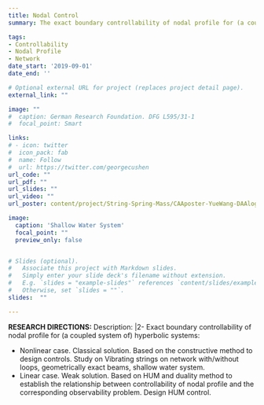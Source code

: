 ```yaml
---
title: Nodal Control
summary: The exact boundary controllability of nodal profile for (a coupled system of) linear and quasi-linear wave equations is a new class of exact boundary controllability problems proposed in recent years according to practical application requirements. There are already quite mature processing methods and results. It has both practical application prospects and broadens the research scope of exact boundary controllability of node profile. Challenges have been raised in the theoretical in-depth treatment, and there are many problems to be studied in depth.

tags:
- Controllability
- Nodal Profile
- Network
date_start: '2019-09-01'
date_end: ''

# Optional external URL for project (replaces project detail page).
external_link: ""

image: ""
#  caption: German Research Foundation. DFG L595/31-1
#  focal_point: Smart

links:
# - icon: twitter
#  icon_pack: fab
#  name: Follow
#  url: https://twitter.com/georgecushen
url_code: ""
url_pdf: ""
url_slides: ""
url_video: ""
url_poster: content/project/String-Spring-Mass/CAAposter-YueWang-DAAlogo.pdf

image:
  caption: 'Shallow Water System'
  focal_point: ""
  preview_only: false


# Slides (optional).
#   Associate this project with Markdown slides.
#   Simply enter your slide deck's filename without extension.
#   E.g. `slides = "example-slides"` references `content/slides/example-slides.md`.
#   Otherwise, set `slides = ""`.
slides:  ""

---
```


**RESEARCH DIRECTIONS:**
Description: |2-
Exact boundary controllability of nodal profile for (a coupled system of) hyperbolic systems:
 * Nonlinear case. Classical solution. Based on the constructive method to design controls. Study on Vibrating strings on network with/without loops, geometrically exact beams, shallow water system. 
 * Linear case. Weak solution. Based on HUM and duality method to establish the relationship between controllability of nodal profile and the corresponding observability problem. Design HUM control.